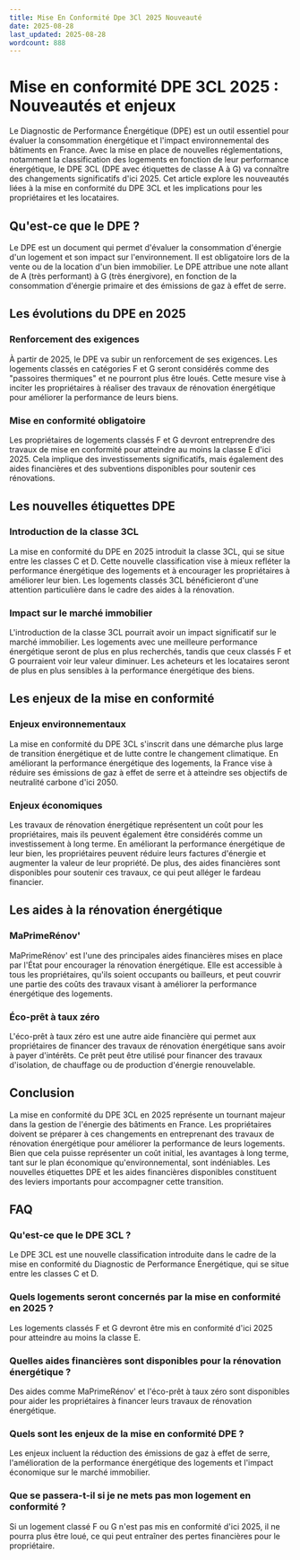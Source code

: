 ```yaml
---
title: Mise En Conformité Dpe 3Cl 2025 Nouveauté
date: 2025-08-28
last_updated: 2025-08-28
wordcount: 888
---
```


# Mise en conformité DPE 3CL 2025 : Nouveautés et enjeux

Le Diagnostic de Performance Énergétique (DPE) est un outil essentiel pour évaluer la consommation énergétique et l'impact environnemental des bâtiments en France. Avec la mise en place de nouvelles réglementations, notamment la classification des logements en fonction de leur performance énergétique, le DPE 3CL (DPE avec étiquettes de classe A à G) va connaître des changements significatifs d'ici 2025. Cet article explore les nouveautés liées à la mise en conformité du DPE 3CL et les implications pour les propriétaires et les locataires.

## Qu'est-ce que le DPE ?

Le DPE est un document qui permet d'évaluer la consommation d'énergie d'un logement et son impact sur l'environnement. Il est obligatoire lors de la vente ou de la location d'un bien immobilier. Le DPE attribue une note allant de A (très performant) à G (très énergivore), en fonction de la consommation d'énergie primaire et des émissions de gaz à effet de serre.

## Les évolutions du DPE en 2025

### Renforcement des exigences

À partir de 2025, le DPE va subir un renforcement de ses exigences. Les logements classés en catégories F et G seront considérés comme des "passoires thermiques" et ne pourront plus être loués. Cette mesure vise à inciter les propriétaires à réaliser des travaux de rénovation énergétique pour améliorer la performance de leurs biens.

### Mise en conformité obligatoire

Les propriétaires de logements classés F et G devront entreprendre des travaux de mise en conformité pour atteindre au moins la classe E d'ici 2025. Cela implique des investissements significatifs, mais également des aides financières et des subventions disponibles pour soutenir ces rénovations.

## Les nouvelles étiquettes DPE

### Introduction de la classe 3CL

La mise en conformité du DPE en 2025 introduit la classe 3CL, qui se situe entre les classes C et D. Cette nouvelle classification vise à mieux refléter la performance énergétique des logements et à encourager les propriétaires à améliorer leur bien. Les logements classés 3CL bénéficieront d'une attention particulière dans le cadre des aides à la rénovation.

### Impact sur le marché immobilier

L'introduction de la classe 3CL pourrait avoir un impact significatif sur le marché immobilier. Les logements avec une meilleure performance énergétique seront de plus en plus recherchés, tandis que ceux classés F et G pourraient voir leur valeur diminuer. Les acheteurs et les locataires seront de plus en plus sensibles à la performance énergétique des biens.

## Les enjeux de la mise en conformité

### Enjeux environnementaux

La mise en conformité du DPE 3CL s'inscrit dans une démarche plus large de transition énergétique et de lutte contre le changement climatique. En améliorant la performance énergétique des logements, la France vise à réduire ses émissions de gaz à effet de serre et à atteindre ses objectifs de neutralité carbone d'ici 2050.

### Enjeux économiques

Les travaux de rénovation énergétique représentent un coût pour les propriétaires, mais ils peuvent également être considérés comme un investissement à long terme. En améliorant la performance énergétique de leur bien, les propriétaires peuvent réduire leurs factures d'énergie et augmenter la valeur de leur propriété. De plus, des aides financières sont disponibles pour soutenir ces travaux, ce qui peut alléger le fardeau financier.

## Les aides à la rénovation énergétique

### MaPrimeRénov'

MaPrimeRénov' est l'une des principales aides financières mises en place par l'État pour encourager la rénovation énergétique. Elle est accessible à tous les propriétaires, qu'ils soient occupants ou bailleurs, et peut couvrir une partie des coûts des travaux visant à améliorer la performance énergétique des logements.

### Éco-prêt à taux zéro

L'éco-prêt à taux zéro est une autre aide financière qui permet aux propriétaires de financer des travaux de rénovation énergétique sans avoir à payer d'intérêts. Ce prêt peut être utilisé pour financer des travaux d'isolation, de chauffage ou de production d'énergie renouvelable.

## Conclusion

La mise en conformité du DPE 3CL en 2025 représente un tournant majeur dans la gestion de l'énergie des bâtiments en France. Les propriétaires doivent se préparer à ces changements en entreprenant des travaux de rénovation énergétique pour améliorer la performance de leurs logements. Bien que cela puisse représenter un coût initial, les avantages à long terme, tant sur le plan économique qu'environnemental, sont indéniables. Les nouvelles étiquettes DPE et les aides financières disponibles constituent des leviers importants pour accompagner cette transition.

## FAQ

### Qu'est-ce que le DPE 3CL ?

Le DPE 3CL est une nouvelle classification introduite dans le cadre de la mise en conformité du Diagnostic de Performance Énergétique, qui se situe entre les classes C et D.

### Quels logements seront concernés par la mise en conformité en 2025 ?

Les logements classés F et G devront être mis en conformité d'ici 2025 pour atteindre au moins la classe E.

### Quelles aides financières sont disponibles pour la rénovation énergétique ?

Des aides comme MaPrimeRénov' et l'éco-prêt à taux zéro sont disponibles pour aider les propriétaires à financer leurs travaux de rénovation énergétique.

### Quels sont les enjeux de la mise en conformité DPE ?

Les enjeux incluent la réduction des émissions de gaz à effet de serre, l'amélioration de la performance énergétique des logements et l'impact économique sur le marché immobilier.

### Que se passera-t-il si je ne mets pas mon logement en conformité ?

Si un logement classé F ou G n'est pas mis en conformité d'ici 2025, il ne pourra plus être loué, ce qui peut entraîner des pertes financières pour le propriétaire.